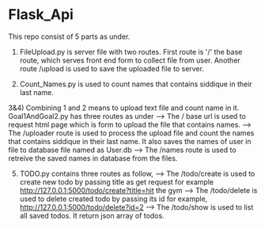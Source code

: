 # Flask_Api
This repo consist of 5 parts as under.

1) FileUpload.py  is server file with two routes. First route is '/' the base route, which serves front end form to collect
file from user. Another route /upload is used to save the uploaded file to server.

2) Count_Names.py is used to count names that contains siddique in their last name.

3&4) Combining 1 and 2 means to upload text file and count name in it. Goal1AndGoal2.py has three routes  as under
   --> The / base url is used to request html page which is form to upload the file that contains names.
   --> The /uploader route is used to process the upload file and count the names that contains  siddique in their last name.
       It also saves the names of user in file to database file named as User.db
   --> The /names route is used to retreive  the saved names in database from the files.
   
5)  TODO.py contains three routes as follow,
    --> The /todo/create is used to create new todo by passing title as get request for example
	    http://127.0.0.1:5000/todo/create?title=hit the gym
	--> The /todo/delete is used to delete created todo by passing its id for example,
	    http://127.0.0.1:5000/todo/delete?id=2
	--> The /todo/show is used to list all saved todos. It return json array of todos.